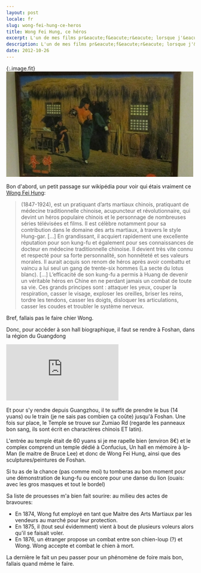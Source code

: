 ```yaml
---
layout: post
locale: fr
slug: wong-fei-hung-ce-heros
title: Wong Fei Hung, ce héros
excerpt: L'un de mes films pr&eacute;f&eacute;r&eacute; lorsque j'&eacute;tais gamin (&quot;Le Maitre Chinois&quot;) met en sc&egrave;ne Jackie Chan incarnant le personnage de Wong Fei Hung. Celui-ci est sp&eacute;cialis&eacute; dans la technique de l'homme saoul (d'o&ugrave; mon inter&ecirc;t pour le personnage...) et m&ecirc;me si ce n'est qu'un film il faut savoir que le personnage a vraiment exist&eacute;. Et il d&eacute;potais pas mal!
description: L'un de mes films pr&eacute;f&eacute;r&eacute; lorsque j'&eacute;tais gamin (&quot;Le Maitre Chinois&quot;) met en sc&egrave;ne Jackie Chan incarnant le personnage de Wong Fei Hung. Celui-ci est sp&eacute;cialis&eacute; dans la technique de l'homme saoul (d'o&ugrave; mon inter&ecirc;t pour le personnage...) et m&ecirc;me si ce n'est qu'un film il faut savoir que le personnage a vraiment exist&eacute;. Et il d&eacute;potais pas mal!
date: 2012-10-26
---
```


{:.image.fit}
![Le Maitre Chinois - Jackie Chan - Wong Fei Hung](/medias/photos/chine/foshan/thumbs/image_9.jpg 'Le Maitre Chinois - Jackie Chan - Wong Fei Hung')

Bon d'abord, un petit passage sur wikip&eacute;dia pour voir qui &eacute;tais vraiment ce [Wong Fei Hung](http://fr.wikipedia.org/wiki/Wong_Fei-hung):

> (1847-1924), est un pratiquant d’arts martiaux chinois, pratiquant de médecine traditionnelle chinoise, acupuncteur et révolutionnaire, qui devint un héros populaire chinois et le personnage de nombreuses séries télévisées et films.
Il est célèbre notamment pour sa contribution dans le domaine des arts martiaux, à travers le style Hung-gar.
[...]
En grandissant, il acquiert rapidement une excellente réputation pour son kung-fu et également pour ses connaissances de docteur en médecine traditionnelle chinoise. Il devient très vite connu et respecté pour sa forte personnalité, son honnêteté et ses valeurs morales.
Il aurait acquis son renom de héros après avoir combattu et vaincu a lui seul un gang de trente-six hommes (La secte du lotus blanc).
[...]
L’efficacité de son kung-fu a permis à Huang de devenir un véritable héros en Chine en ne perdant jamais un combat de toute sa vie. Ces grands principes sont : attaquer les yeux, couper la respiration, casser le visage, exploser les oreilles, briser les reins, tordre les tendons, casser les doigts, disloquer les articulations, casser les coudes et troubler le système nerveux.

Bref, fallais pas le faire chier Wong.

Donc, pour acc&eacute;der &agrave; son hall biographique, il faut se rendre &agrave; Foshan, dans la r&eacute;gion du Guangdong

<div class="embed-container">
<iframe frameborder="0" scrolling="no" marginheight="0" marginwidth="0" src="https://maps.google.com/?ie=UTF8&amp;ll=23.02978,113.114376&amp;spn=0.005282,0.010568&amp;t=m&amp;z=17&amp;iwloc=lyrftr:m,7819619628580141319,23.029385,113.113185&amp;output=embed"></iframe>
</div>

Et pour s'y rendre depuis Guangzhou, il te suffit de prendre le bus (14 yuans) ou le train (je ne sais pas combien ça co&ucirc;te) jusqu'&agrave; Foshan. Une fois sur place, le Temple se trouve sur Zumiao Rd (regarde les panneaux bon sang, ils sont &eacute;crit en charact&egrave;res chinois ET latin).

L'entr&eacute;e au temple &eacute;tait de 60 yuans si je me rapelle bien (environ 8&euro;) et le complex comprend un temple d&eacute;di&eacute; &agrave; Confucius, Un hall en m&eacute;moire &agrave; Ip-Man (le maitre de Bruce Lee) et donc de Wong Fei Hung, ainsi que des sculptures/peintures de Foshan.

Si tu as de la chance (pas comme moi) tu tomberas au bon moment pour une d&eacute;monstration de kung-fu ou encore pour une danse du lion (ouais: avec les gros masques et tout le bordel)

Sa liste de prouesses m'a bien fait sourire: au milieu des actes de bravoures:

- En 1874, Wong fut employ&eacute; en tant que Maitre des Arts Martiaux par les vendeurs au march&eacute; pour leur protection.
- En 1875, il (tout seul &eacute;videmment) vient &agrave; bout de plusieurs voleurs alors qu'il se faisait voler.
- En 1876, un &eacute;tranger propose un combat entre son chien-loup (?) et Wong. Wong accepte et combat le chien &agrave; mort.


La derni&egrave;re le fait un peu passer pour un ph&eacute;nom&egrave;ne de foire mais bon, fallais quand m&ecirc;me le faire.
